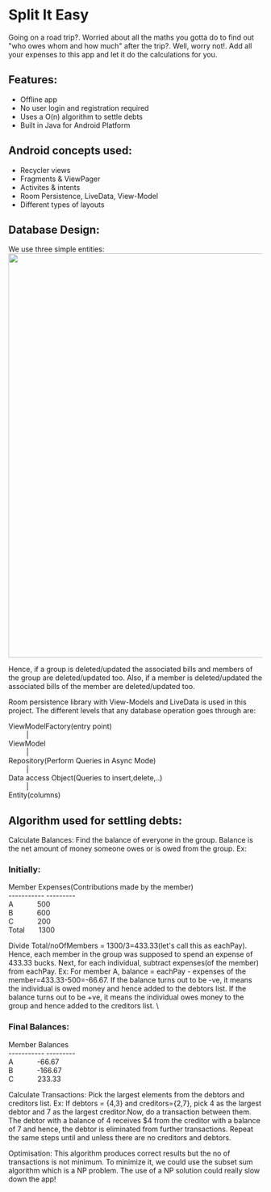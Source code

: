 # Split It Easy
Going on a road trip?.  Worried about all the maths you gotta do to find out "who owes whom and how much" after the trip?. Well, worry not!. Add all your expenses to this app and let it do the calculations for you.

## Features:
- Offline app
- No user login and registration required
- Uses a O(n) algorithm to settle debts
- Built in Java for Android Platform

## Android concepts used:
- Recycler views
- Fragments & ViewPager
- Activites & intents
- Room Persistence, LiveData, View-Model
- Different types of layouts

## Database Design:
We use three simple entities:
<img src="https://github.com/nishant-boro/split-it-easy-android/blob/master/db_view.png" width="800">

Hence, if a group is deleted/updated the associated bills and members of the group are deleted/updated too. 
Also, if a member is deleted/updated the associated bills of the member are deleted/updated too.

Room persistence library with View-Models and LiveData is used in this project. The different levels that any database operation goes through are:

ViewModelFactory(entry point) \
&nbsp;&nbsp;&nbsp;&nbsp;&nbsp;&nbsp;&nbsp;&nbsp;&nbsp;| \
ViewModel \
&nbsp;&nbsp;&nbsp;&nbsp;&nbsp;&nbsp;&nbsp;&nbsp;&nbsp;| \
Repository(Perform Queries in Async Mode) \
&nbsp;&nbsp;&nbsp;&nbsp;&nbsp;&nbsp;&nbsp;&nbsp;&nbsp;| \
Data access Object(Queries to insert,delete,..) \
&nbsp;&nbsp;&nbsp;&nbsp;&nbsp;&nbsp;&nbsp;&nbsp;&nbsp;| \
Entity(columns)


## Algorithm used for settling debts:

Calculate Balances: Find the balance of everyone in the group. Balance is the net amount of money someone owes or is owed from the group. Ex:
### Initially: 
Member Expenses(Contributions made by the member) \
----------- --------- \
A&nbsp;&nbsp;&nbsp;&nbsp;&nbsp;&nbsp;&nbsp;&nbsp;&nbsp;&nbsp;&nbsp;&nbsp;500 \
B&nbsp;&nbsp;&nbsp;&nbsp;&nbsp;&nbsp;&nbsp;&nbsp;&nbsp;&nbsp;&nbsp;&nbsp;600 \
C&nbsp;&nbsp;&nbsp;&nbsp;&nbsp;&nbsp;&nbsp;&nbsp;&nbsp;&nbsp;&nbsp;&nbsp;200 \
Total&nbsp;&nbsp;&nbsp;&nbsp;&nbsp;&nbsp;&nbsp;1300

Divide Total/noOfMembers = 1300/3=433.33(let's call this as eachPay). Hence, each member in the group was supposed to spend an expense of 433.33 bucks. Next, for each individual, subtract expenses(of the member) from eachPay. Ex: For member A, balance = eachPay - expenses of the member=433.33-500=-66.67. If the balance turns out to be -ve, it means the individual is owed money and hence added to the debtors list. If the balance turns out to be +ve, it means the individual owes money to the group and hence added to the creditors list. \

### Final Balances:
Member Balances \
----------- --------- \
A&nbsp;&nbsp;&nbsp;&nbsp;&nbsp;&nbsp;&nbsp;&nbsp;&nbsp;&nbsp;&nbsp;&nbsp;-66.67  
B&nbsp;&nbsp;&nbsp;&nbsp;&nbsp;&nbsp;&nbsp;&nbsp;&nbsp;&nbsp;&nbsp;&nbsp;-166.67\
C&nbsp;&nbsp;&nbsp;&nbsp;&nbsp;&nbsp;&nbsp;&nbsp;&nbsp;&nbsp;&nbsp;&nbsp;233.33

Calculate Transactions: Pick the largest elements from the debtors and creditors list. Ex: If debtors = {4,3} and creditors={2,7}, pick 4 as the largest debtor and 7 as the largest creditor.Now, do a transaction between them. The debtor with a balance of 4 receives $4 from the creditor with a balance of 7 and hence, the debtor is eliminated from further transactions. Repeat the same steps until and unless there are no creditors and debtors.

Optimisation: This algorithm produces correct results but the no of transactions is not minimum. To minimize it, we could use the subset sum algorithm which is a NP problem. The use of a NP solution could really slow down the app!


